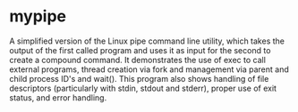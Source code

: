 # mypipe
A simplified version of the Linux pipe command line utility, which takes the output of the first called program and uses it as input for the second to create a compound command. It demonstrates the use of exec to call external programs, thread creation via fork and management via parent and child process ID's and wait(). This program also shows handling of file descriptors (particularly with stdin, stdout and stderr), proper use of exit status, and error handling.
